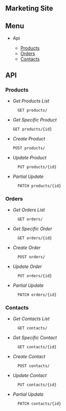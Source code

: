 
## Marketing Site

## Menu

* Api
  
  - [Products](#Products)
  - [Orders](#Orders)
  - [Contacts](#Contacts)


## API


### **Products**
    

- _Get Products List_
   
        GET products/

- _Get Specific Product_
    
      GET products/{id}

- _Create Product_
   
      POST products/

- _Update Product_
    
        PUT products/{id}

- _Partial Update_
   
        PATCH products/{id}



### **Orders**

- _Get Orders List_
   
        GET orders/

- _Get Specific Order_
    
        GET orders/{id}

- _Create Order_
   
        POST orders/

- _Update Order_
    
        PUT orders/{id}

- _Partial Update_
   
        PATCH orders/{id}

### **Contacts**

- _Get Contacts List_
   
        GET contacts/

- _Get Specific Contact_
    
        GET contacts/{id}

- _Create Contact_
   
        POST contacts/

- _Update Contact_
    
        PUT contacts/{id}

- _Partial Update_
   
        PATCH contacts/{id}

